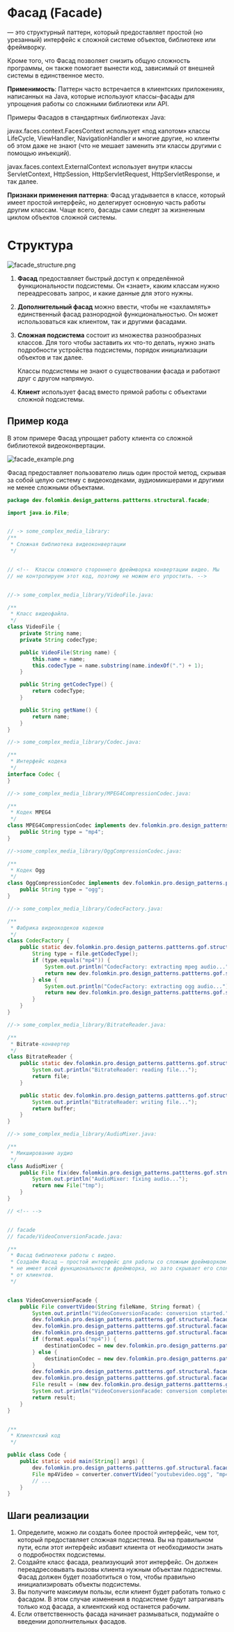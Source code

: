 # Фасад (Facade)

— это структурный паттерн, который предоставляет простой (но урезанный)
интерфейс к сложной системе объектов, библиотеке или фреймворку.

Кроме того, что Фасад позволяет снизить общую сложность программы, он также
помогает вынести код, зависимый от внешней системы в единственное место.

**Применимость**: Паттерн часто встречается в клиентских приложениях, написанных
на
Java, которые используют классы-фасады для упрощения работы со сложными
библиотеки или API.

Примеры Фасадов в стандартных библиотеках Java:

javax.faces.context.FacesContext использует «под капотом» классы LifeCycle,
ViewHandler, NavigationHandler и многие другие, но клиенты об этом даже не
знают (что не мешает заменить эти классы другими с помощью инъекций).

javax.faces.context.ExternalContext использует внутри классы ServletContext,
HttpSession, HttpServletRequest, HttpServletResponse, и так далее.

**Признаки применения паттерна**: Фасад угадывается в классе, который имеет
простой
интерфейс, но делегирует основную часть работы другим классам. Чаще всего,
фасады сами следят за жизненным циклом объектов сложной системы.

# Структура

![facade_structure.png](/img/design_pattern/design_patterns/facade_structure.png)

1. **Фасад** предоставляет быстрый доступ к определённой функциональности
   подсистемы. Он «знает», каким классам нужно переадресовать запрос, и какие
   данные для этого нужны.
2. **Дополнительный фасад** можно ввести, чтобы не «захламлять» единственный
   фасад
   разнородной функциональностью. Он может использоваться как клиентом, так и
   другими фасадами.
3. **Сложная подсистема** состоит из множества разнообразных
   классов. Для того чтобы заставить их что-то делать, нужно
   знать подробности устройства подсистемы, порядок инициализации объектов и
   так далее.

   Классы подсистемы не знают о существовании фасада и работают друг с другом
   напрямую.
4. **Клиент** использует фасад вместо прямой работы с объектами сложной
   подсистемы.

## Пример кода

В этом примере Фасад упрощает работу клиента со сложной библиотекой
видеоконвертации.

![facade_example.png](/img/design_pattern/design_patterns/facade_example.png)

Фасад предоставляет пользователю лишь один простой метод, скрывая за собой целую
систему с видеокодеками, аудиомикшерами и другими не менее сложными объектами.

```java
package dev.folomkin.design_patterns.pattterns.structural.facade;

import java.io.File;


// -> some_complex_media_library:
/**
 * Сложная библиотека видеоконвертации
 */


// <!--  Классы сложного стороннего фреймворка конвертации видео. Мы
// не контролируем этот код, поэтому не можем его упростить. -->


//-> some_complex_media_library/VideoFile.java:

/**
 * Класс видеофайла. 
 */
class VideoFile {
    private String name;
    private String codecType;

    public VideoFile(String name) {
        this.name = name;
        this.codecType = name.substring(name.indexOf(".") + 1);
    }

    public String getCodecType() {
        return codecType;
    }

    public String getName() {
        return name;
    }
}

//-> some_complex_media_library/Codec.java:

/**
 * Интерфейс кодека
 */
interface Codec {
}

//-> some_complex_media_library/MPEG4CompressionCodec.java:

/**
 * Кодек MPEG4
 */
class MPEG4CompressionCodec implements dev.folomkin.pro.design_patterns.pattterns.gof.structural.facade.Codec {
    public String type = "mp4";
}

//->some_complex_media_library/OggCompressionCodec.java:

/**
 * Кодек Ogg
 */
class OggCompressionCodec implements dev.folomkin.pro.design_patterns.pattterns.gof.structural.facade.Codec {
    public String type = "ogg";
}

//-> some_complex_media_library/CodecFactory.java:

/**
 * Фабрика видеокодеков кодеков
 */
class CodecFactory {
    public static dev.folomkin.pro.design_patterns.pattterns.gof.structural.facade.Codec extract(dev.folomkin.pro.design_patterns.pattterns.gof.structural.facade.VideoFile file) {
        String type = file.getCodecType();
        if (type.equals("mp4")) {
            System.out.println("CodecFactory: extracting mpeg audio...");
            return new dev.folomkin.pro.design_patterns.pattterns.gof.structural.facade.MPEG4CompressionCodec();
        } else {
            System.out.println("CodecFactory: extracting ogg audio...");
            return new dev.folomkin.pro.design_patterns.pattterns.gof.structural.facade.OggCompressionCodec();
        }
    }
}

//-> some_complex_media_library/BitrateReader.java:

/**
 * Bitrate-конвертер
 */
class BitrateReader {
    public static dev.folomkin.pro.design_patterns.pattterns.gof.structural.facade.VideoFile read(dev.folomkin.pro.design_patterns.pattterns.gof.structural.facade.VideoFile file, dev.folomkin.pro.design_patterns.pattterns.gof.structural.facade.Codec codec) {
        System.out.println("BitrateReader: reading file...");
        return file;
    }

    public static dev.folomkin.pro.design_patterns.pattterns.gof.structural.facade.VideoFile convert(dev.folomkin.pro.design_patterns.pattterns.gof.structural.facade.VideoFile buffer, dev.folomkin.pro.design_patterns.pattterns.gof.structural.facade.Codec codec) {
        System.out.println("BitrateReader: writing file...");
        return buffer;
    }
}

//-> some_complex_media_library/AudioMixer.java:

/**
 * Микширование аудио
 */
class AudioMixer {
    public File fix(dev.folomkin.pro.design_patterns.pattterns.gof.structural.facade.VideoFile result) {
        System.out.println("AudioMixer: fixing audio...");
        return new File("tmp");
    }
}

// <!-- -->


// facade
// facade/VideoConversionFacade.java:

/**
 * Фасад библиотеки работы с видео. 
 * Создаём Фасад — простой интерфейс для работы со сложным фреймворком. Фасад 
 * не имеет всей функциональности фреймворка, но зато скрывает его сложность 
 * от клиентов.
 */


class VideoConversionFacade {
    public File convertVideo(String fileName, String format) {
        System.out.println("VideoConversionFacade: conversion started.");
        dev.folomkin.pro.design_patterns.pattterns.gof.structural.facade.VideoFile file = new dev.folomkin.pro.design_patterns.pattterns.gof.structural.facade.VideoFile(fileName);
        dev.folomkin.pro.design_patterns.pattterns.gof.structural.facade.Codec sourceCodec = dev.folomkin.pro.design_patterns.pattterns.gof.structural.facade.CodecFactory.extract(file);
        dev.folomkin.pro.design_patterns.pattterns.gof.structural.facade.Codec destinationCodec;
        if (format.equals("mp4")) {
            destinationCodec = new dev.folomkin.pro.design_patterns.pattterns.gof.structural.facade.MPEG4CompressionCodec();
        } else {
            destinationCodec = new dev.folomkin.pro.design_patterns.pattterns.gof.structural.facade.OggCompressionCodec();
        }
        dev.folomkin.pro.design_patterns.pattterns.gof.structural.facade.VideoFile buffer = dev.folomkin.pro.design_patterns.pattterns.gof.structural.facade.BitrateReader.read(file, sourceCodec);
        dev.folomkin.pro.design_patterns.pattterns.gof.structural.facade.VideoFile intermediateResult = dev.folomkin.pro.design_patterns.pattterns.gof.structural.facade.BitrateReader.convert(buffer, destinationCodec);
        File result = (new dev.folomkin.pro.design_patterns.pattterns.gof.structural.facade.AudioMixer()).fix(intermediateResult);
        System.out.println("VideoConversionFacade: conversion completed.");
        return result;
    }
}


/**
 * Клиентский код
 */

public class Code {
    public static void main(String[] args) {
        dev.folomkin.pro.design_patterns.pattterns.gof.structural.facade.VideoConversionFacade converter = new dev.folomkin.pro.design_patterns.pattterns.gof.structural.facade.VideoConversionFacade();
        File mp4Video = converter.convertVideo("youtubevideo.ogg", "mp4");
        // ...
    }
}


```

## Шаги реализации

1. Определите, можно ли создать более простой интерфейс, чем тот, который
   предоставляет сложная подсистема. Вы на правильном пути, если этот интерфейс
   избавит клиента от необходимости знать о подробностях подсистемы.
2. Создайте класс фасада, реализующий этот интерфейс. Он должен переадресовывать
   вызовы клиента нужным объектам подсистемы. Фасад должен будет позаботиться о
   том, чтобы правильно инициализировать объекты подсистемы.
3. Вы получите максимум пользы, если клиент будет работать только с фасадом. В
   этом случае изменения в подсистеме будут затрагивать только код фасада, а
   клиентский код останется рабочим.
4. Если ответственность фасада начинает размываться, подумайте о введении
   дополнительных фасадов.